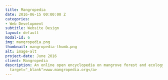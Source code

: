 ```yaml
---
title: Mangropedia
date: 2016-06-15 00:00:00 Z
categories:
- Web Development
subtitle: Website Design
layout: default
modal-id: 6
img: mangropedia.png
thumbnail: mangropedia-thumb.png
alt: image-alt
project-date: June 2016
client: Mangropedia
description: An online open encyclopedia on mangrove forest and ecology.<br><a href="https://mangropedia.org"
  target="_blank">www.mangropedia.org</a>
---
```


